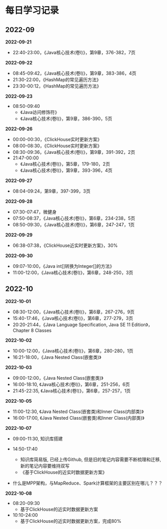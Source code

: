 # 每日学习记录



## 2022-09



**2022-09-21**

- 22:40-23:00，《Java核心技术(卷I)》，第9章，376-382，7页



**2022-09-22**

- 08:45-09:42，《Java核心技术(卷I)》，第9章，383-386，4页
- 21:30-22:00，《HashMap的常见遍历方法》
- 23:30-00:12，《HashMap的常见遍历方法》



**2022-09-23**

- 08:50-09:40
  - 《Java访问修饰符》
  - 《Java核心技术(卷I)》，第9章，386-390，5页



**2022-09-26**

- 00:00-00:30，《ClickHouse实时更新方案》
- 08:00-08:30，《ClickHouse实时更新方案》
- 08:30-09:36，《Java核心技术(卷I)》，第9章，391-392，2页
- 21:47-00:00
  - 《Java核心技术(卷I)》，第5章，179-180，2页
  - 《Java核心技术(卷I)》，第9章，393-396，4页



**2022-09-27**

- 08:04-09:24，第9章，397-399，3页



**2022-09-28**

- 07:30-07:47，微健身
- 07:50-08:37，《Java核心技术(卷I)》，第6章，234-238，5页
- 08:50-09:30，《Java核心技术(卷I)》，第6章，247-247，1页



**2022-09-29**

- 06:38-07:38，《ClickHouse近实时更新方案》，30%



**2022-09-30**

- 09:07-10:00，《Java int[]转换为Integer[]的方法》
- 11:00-12:00，《Java核心技术(卷I)》，第6章，248-250，3页



## 2022-10



**2022-10-01**

- 08:30-12:00，《Java核心技术(卷I)》，第6章，267-276，9页
- 15:40-17:46，《Java核心技术(卷I)》，第6章，277-279，3页
- 20:20-21:44，《Java Language Specification, Java SE 11 Edition》，Chapter 8 Classes



**2022-10-02**

- 10:00-12:00，《Java核心技术(卷I)》，第6章，280-280，1页
- 16:21-18:00，《Java Nested Class(嵌套类)》



**2022-10-03**

- 09:00-12:00，《Java Nested Class(嵌套类)》
- 16:00-18:10, 《Java核心技术(卷I)》，第6章，251-256，6页
- 21:45-22:35, 《Java核心技术(卷I)》，第6章，257-257，1页



**2022-10-05**

- 11:00-12:30, 《Java Nested Class(嵌套类)和Inner Class(内部类)》
- 16:00-17:00, 《Java Nested Class(嵌套类)和Inner Class(内部类)》



**2022-10-07**

- 09:00-11:30, 知识库搭建
- 14:50-17:40
  - 知识库简易版, 已经上传Github, 但是旧的笔记内容需要不断梳理和迁移, 新的笔记内容要维持双写
  - 《基于ClickHouse的近实时数据更新方案》



- 什么是MPP架构，与MapReduce、Spark计算框架的主要区别在哪儿？？？



**2022-10-08**

- 08:20-09:30
  - 基于ClickHouse的近实时数据更新方案
- 10:10-24:00
  - 基于ClickHouse的近实时数据更新方案，完成80%
